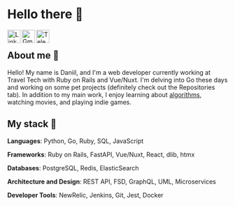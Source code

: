 # Hello there 🌌

<div>
  <a href="https://www.linkedin.com/in/daniilzakharov/" target="_blank" rel="nofollow"><img align="left" alt="Linkdein" width="30px" src="https://img.icons8.com/doodle/48/000000/linkedin--v2.png" /></a>
  <a href="https://mail.google.com/mail/?view=cm&fs=1&to=darkwingdck0@gmail.com" target="_blank" rel="nofollow"><img align="left" alt="Gmail" width="30px" src="https://img.icons8.com/doodle/48/null/gmail.png"/></a>
  <a href="https://t.me/darkwingdck" target="_blank" rel="nofollow"><img align="left" alt="Telegram" width="30px" src="https://img.icons8.com/doodle/48/null/paper-plane--v1.png"/></a>
</div>
<br />

## About me 👾

Hello! My name is Daniil, and I'm a web developer currently working at Travel Tech with Ruby on Rails and Vue/Nuxt. I'm delving into Go these days and working on some pet projects (definitely check out the Repositories tab). In addition to my main work, I enjoy learning about [algorithms](https://leetcode.com/darkwingdck/), watching movies, and playing indie games.

## My stack :hammer:
**Languages**: Python, Go, Ruby, SQL, JavaScript

**Frameworks**: Ruby on Rails, FastAPI, Vue/Nuxt, React, dlib, htmx

**Databases**: PostgreSQL, Redis, ElasticSearch

**Architecture and Design**: REST API, FSD, GraphQL, UML, Microservices

**Developer Tools**: NewRelic, Jenkins, Git, Jest, Docker
